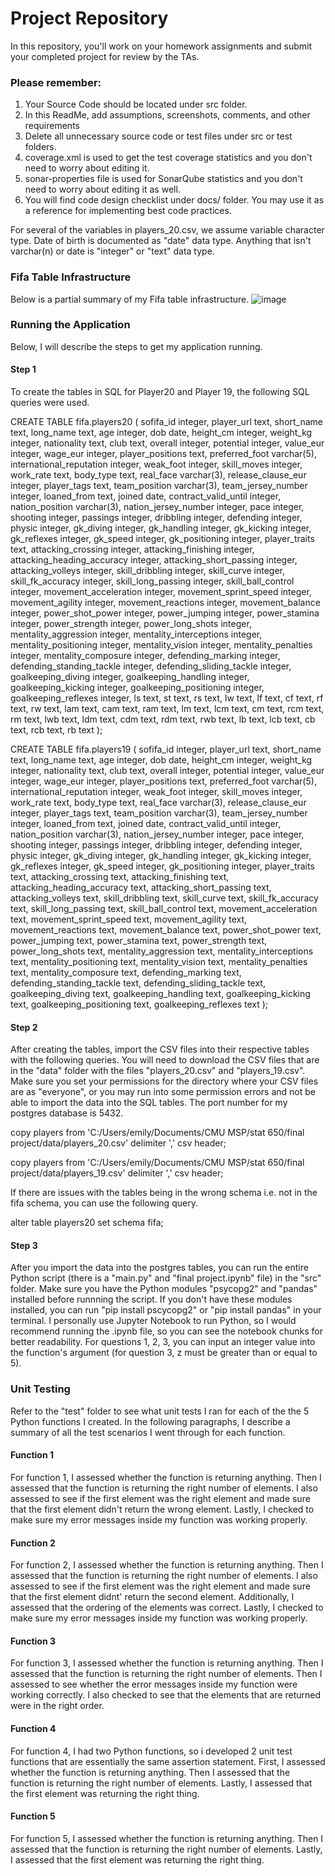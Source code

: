 
 
# Project Repository

In this repository, you'll work on your homework assignments and submit your completed project for review by the TAs.

### Please remember:
1. Your Source Code should be located under src folder.
2. In this ReadMe, add assumptions, screenshots, comments, and other requirements
3. Delete all unnecessary source code or test files under src or test folders.
4. coverage.xml is used to get the test coverage statistics and you don't need to worry about editing it.
5. sonar-properties file is used for SonarQube statistics and you don't need to worry about editing it as well.
6. You will find code design checklist under docs/ folder. You may use it as a reference for implementing best code practices.

For several of the variables in players_20.csv, we assume variable character type. Date of birth is documented as "date" data type. Anything that isn't varchar(n) or date is "integer" or "text" data type. 

### Fifa Table Infrastructure 
Below is a partial summary of my Fifa table infrastructure. 
![image](https://user-images.githubusercontent.com/69126128/139150872-9087639f-98c6-48ba-976e-d44bdc56eac3.png)

### Running the Application 
Below, I will describe the steps to get my application running. 

#### Step 1
To create the tables in SQL for Player20 and Player 19, the following SQL queries were used.<br />

CREATE TABLE fifa.players20 (
	sofifa_id integer,
	player_url text,
	short_name text,
	long_name text,
	age integer,
	dob date,
	height_cm integer,
	weight_kg integer,
	nationality text,
	club text,
	overall integer,
	potential integer,
	value_eur integer,
	wage_eur integer,
	player_positions text,
	preferred_foot varchar(5),
	international_reputation integer,
	weak_foot integer,
	skill_moves integer,
	work_rate text,
	body_type text,
	real_face varchar(3),
	release_clause_eur integer,
	player_tags text,
	team_position varchar(3),
	team_jersey_number integer,
	loaned_from text,
	joined date,
	contract_valid_until integer,
	nation_position varchar(3),
	nation_jersey_number integer,
	pace integer,
	shooting integer,
	passings integer,
	dribbling integer,
	defending integer,
	physic integer, 
	gk_diving integer, 
	gk_handling integer,
	gk_kicking integer,
	gk_reflexes integer,
	gk_speed integer,
	gk_positioning integer, 
	player_traits text,
	attacking_crossing integer,
	attacking_finishing integer, 
	attacking_heading_accuracy integer, 
	attacking_short_passing integer, 
	attacking_volleys integer,
	skill_dribbling integer,
	skill_curve integer, 
	skill_fk_accuracy integer, 
	skill_long_passing integer,
	skill_ball_control integer, 
	movement_acceleration integer, 
	movement_sprint_speed integer, 
	movement_agility integer, 
	movement_reactions integer, 
	movement_balance integer, 
	power_shot_power integer, 
	power_jumping integer, 
	power_stamina integer, 
	power_strength integer, 
	power_long_shots integer, 
	mentality_aggression integer, 
	mentality_interceptions integer, 
	mentality_positioning integer, 
	mentality_vision integer, 
	mentality_penalties integer, 
	mentality_composure integer, 
	defending_marking integer, 
	defending_standing_tackle integer, 
	defending_sliding_tackle integer, 
	goalkeeping_diving integer, 
	goalkeeping_handling integer,
	goalkeeping_kicking integer, 
	goalkeeping_positioning integer, 
	goalkeeping_reflexes integer,
	ls text,
	st text,
	rs text,
	lw text,
	lf text,
	cf text,
	rf text,
	rw text,
	lam text,
	cam text,
	ram text,
	lm text,
	lcm text,
	cm text,
	rcm text,
	rm text,
	lwb text,
	ldm text,
	cdm text,
	rdm text,
	rwb text,
	lb text,
	lcb text,
	cb text,
	rcb text,
	rb text 
);

CREATE TABLE fifa.players19 (
	sofifa_id integer,
	player_url text,
	short_name text,
	long_name text,
	age integer,
	dob date,
	height_cm integer,
	weight_kg integer,
	nationality text,
	club text,
	overall integer,
	potential integer,
	value_eur integer,
	wage_eur integer,
	player_positions text,
	preferred_foot varchar(5),
	international_reputation integer,
	weak_foot integer,
	skill_moves integer,
	work_rate text,
	body_type text,
	real_face varchar(3),
	release_clause_eur integer,
	player_tags text,
	team_position varchar(3),
	team_jersey_number integer,
	loaned_from text,
	joined date,
	contract_valid_until integer,
	nation_position varchar(3),
	nation_jersey_number integer,
	pace integer,
	shooting integer,
	passings integer,
	dribbling integer,
	defending integer,
	physic integer, 
	gk_diving integer, 
	gk_handling integer,
	gk_kicking integer,
	gk_reflexes integer,
	gk_speed integer,
	gk_positioning integer, 
	player_traits text,
	attacking_crossing text,
	attacking_finishing text, 
	attacking_heading_accuracy text, 
	attacking_short_passing text, 
	attacking_volleys text,
	skill_dribbling text,
	skill_curve text, 
	skill_fk_accuracy text, 
	skill_long_passing text,
	skill_ball_control text, 
	movement_acceleration text, 
	movement_sprint_speed text, 
	movement_agility text, 
	movement_reactions text, 
	movement_balance text, 
	power_shot_power text, 
	power_jumping text, 
	power_stamina text, 
	power_strength text, 
	power_long_shots text, 
	mentality_aggression text, 
	mentality_interceptions text, 
	mentality_positioning text, 
	mentality_vision text, 
	mentality_penalties text, 
	mentality_composure text, 
	defending_marking text, 
	defending_standing_tackle text, 
	defending_sliding_tackle text, 
	goalkeeping_diving text, 
	goalkeeping_handling text,
	goalkeeping_kicking text, 
	goalkeeping_positioning text, 
	goalkeeping_reflexes text
);

#### Step 2
After creating the tables, import the CSV files into their respective tables with the following queries. You will need to download the CSV files that are in the "data" folder with the files "players_20.csv" and "players_19.csv". Make sure you set your permissions for the directory where your CSV files are as "everyone", or you may run into some permission errors and not be able to import the data into the SQL tables. The port number for my postgres database is 5432.<br />

copy players 
from 'C:/Users/emily/Documents/CMU MSP/stat 650/final project/data/players_20.csv'
delimiter ',' csv header;

copy players 
from 'C:/Users/emily/Documents/CMU MSP/stat 650/final project/data/players_19.csv'
delimiter ',' csv header;

If there are issues with the tables being in the wrong schema i.e. not in the fifa schema, you can use the following query.<br />

alter table players20
	set schema fifa;

#### Step 3
After you import the data into the postgres tables, you can run the entire Python script (there is a "main.py" and "final project.ipynb" file) in the "src" folder. Make sure you have the Python modules "psycopg2" and "pandas" installed before runnning the script. If you don't have these modules installed, you can run "pip install pscycopg2" or "pip install pandas" in your terminal. I personally use Jupyter Notebook to run Python, so I would recommend running the .ipynb file, so you can see the notebook chunks for better readability. For questions 1, 2, 3, you can input an integer value into the function's argument (for question 3, z must be greater than or equal to 5).<br /> 

### Unit Testing 
Refer to the "test" folder to see what unit tests I ran for each of the the 5 Python functions I created. In the following paragraphs, I describe a summary of all the test scenarios I went through for each function.<br /> 

#### Function 1
For function 1, I assessed whether the function is returning anything. Then I assessed that the function is returning the right number of elements. I also assessed to see if the first element was the right element and made sure that the first element didn't return the wrong element. Lastly, I checked to make sure my error messages inside my function was working properly.<br />

#### Function 2
For function 2, I assessed whether the function is returning anything. Then I assessed that the function is returning the right number of elements. I also assessed to see if the first element was the right element and made sure that the first element didnt' return the second element. Additionally, I assessed that the ordering of the elements was correct. Lastly, I checked to make sure my error messages inside my function was working properly.

#### Function 3
For function 3, I assessed whether the function is returning anything. Then I assessed that the function is returning the right number of elements. Then I assessed to see whether the error messages inside my function were working correctly. I also checked to see that the elements that are returned were in the right order. 

#### Function 4
For function 4, I had two Python functions, so i developed 2 unit test functions that are essentially the same assertion statement. First, I assessed whether the function is returning anything. Then I assessed that the function is returning the right number of elements. Lastly, I assessed that the first element was returning the right thing. 

#### Function 5
For function 5, I assessed whether the function is returning anything. Then I assessed that the function is returning the right number of elements. Lastly, I assessed that the first element was returning the right thing. 

